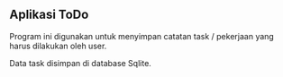 ## Aplikasi ToDo

Program ini digunakan untuk menyimpan catatan task / pekerjaan yang harus dilakukan oleh user.

Data task disimpan di database Sqlite.